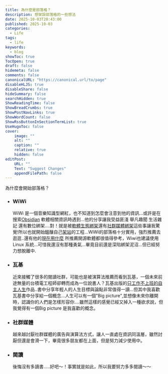 ```yaml
---
title: 為什麼是部落格？
description: 想架設部落格的一些想法
date: 2025-10-03T20:43:00
published: 2025-10-03
categories:
  - Life
tags:
  - life
keywords:
  - blog
showToc: true
TocOpen: true
draft: false
hidemeta: false
comments: false
canonicalURL: "https://canonical.url/to/page"
disableHLJS: true
disableShare: false
hideSummary: false
searchHidden: true
ShowReadingTime: false
ShowBreadCrumbs: true
ShowPostNavLinks: true
ShowWordCount: false
ShowRssButtonInSectionTermList: true
UseHugoToc: false
cover:
    image: ""
    alt: ""
    caption: ""
    relative: true
    hidden: false
editPost:
    URL: ""
    Text: "Suggest Changes"
    appendFilePath: false
---
```


為什麼會開始部落格？

- ### WiWi

  WiWi 是一個音樂知識型網紅，也不知道到怎麼會注意到他的資訊...或許是在搜索[Obsidian](https://obsidian.md/) 軟體相關資訊時遇到...他的分享讓我受益匪淺
  舉凡趣聞 生活雜記 還有數位綁架....對！就是被[軟體生態綁架](https://wiwi.blog/blog/jump-out-of-the-box)還有[社群媒體綁架](https://wiwi.blog/blog/instagram-trap)這些事讓我驚覺!所以也就開始醞釀自己[架站](https://wiwi.blog/blog/internet-peasant)的工程...WiWi的部落格十分實用，強烈推薦去逛逛..還有他的[現在用什麼](https://wiwi.blog/use) 所推薦開源軟體都很值得參考，Wiwi也建議使用Linux 系統...可惜我還沒有那種勇氣...畢竟目前還是深陷綁架泥沼...但已經努力想脫離中.

- ### 瓦基
  
  近來接觸了很多的閱讀社群，可能也是被演算法推薦而看到瓦基，一個未來前途無量的台積電工程師卻轉而成為一位說書人？瓦基出版的[只工作不上班的自主人生](https://www.books.com.tw/products/0010942462)作品..書中分享年輕人的人生目標與論點非常值得一讀...但其中我喜歡瓦基書中分享給一個概念...人生可以有一個"Big picture",並想像未來你離開時，認識你的人們是怎樣形容你....雖然這樣的感覺已經又掉入一種欲求說，但我覺得有一個Big picture 是我喜歡的概念。

- ### 社群媒體

  越來越討厭社群媒體的廣告與演算法方式，讓人一直處在資訊同溫層，雖然討厭但還是會滑一下，畢竟很多朋友都在上面，但是努力減少使用中。

- ### 閱讀
  後悔沒有多讀書.....好吧～！事實就是如此，所以我要努力多多閱讀～～